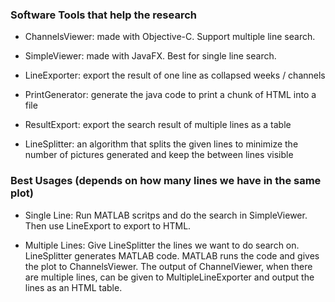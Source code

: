 ### Software Tools that help the research

* ChannelsViewer: made with Objective-C. Support multiple line search.

* SimpleViewer: made with JavaFX. Best for single line search.

* LineExporter: export the result of one line as collapsed weeks / channels

* PrintGenerator: generate the java code to print a chunk of HTML into a file

* ResultExport: export the search result of multiple lines as a table

* LineSplitter: an algorithm that splits the given lines to minimize the number of pictures generated and keep the between lines visible 

### Best Usages (depends on how many lines we have in the same plot)

* Single Line: Run MATLAB scritps and do the search in SimpleViewer. Then use LineExport to export to HTML.

* Multiple Lines: Give LineSplitter the lines we want to do search on. LineSplitter generates MATLAB code. MATLAB runs the code and gives the plot to ChannelsViewer. The output of ChannelViewer, when there are multiple lines, can be given to MultipleLineExporter and output the lines as an HTML table.
